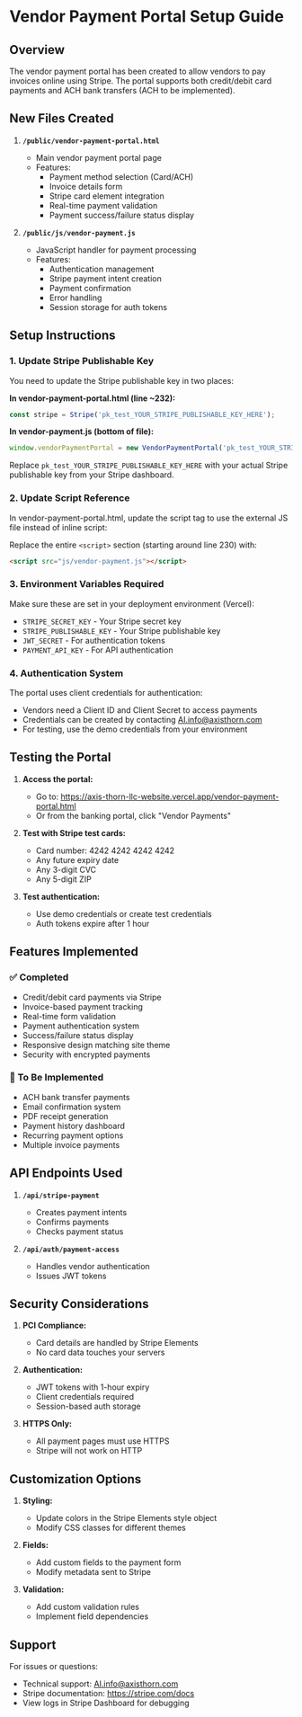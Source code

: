 # Vendor Payment Portal Setup Guide

## Overview
The vendor payment portal has been created to allow vendors to pay invoices online using Stripe. The portal supports both credit/debit card payments and ACH bank transfers (ACH to be implemented).

## New Files Created

1. **`/public/vendor-payment-portal.html`**
   - Main vendor payment portal page
   - Features:
     - Payment method selection (Card/ACH)
     - Invoice details form
     - Stripe card element integration
     - Real-time payment validation
     - Payment success/failure status display

2. **`/public/js/vendor-payment.js`**
   - JavaScript handler for payment processing
   - Features:
     - Authentication management
     - Stripe payment intent creation
     - Payment confirmation
     - Error handling
     - Session storage for auth tokens

## Setup Instructions

### 1. Update Stripe Publishable Key
You need to update the Stripe publishable key in two places:

**In vendor-payment-portal.html (line ~232):**
```javascript
const stripe = Stripe('pk_test_YOUR_STRIPE_PUBLISHABLE_KEY_HERE');
```

**In vendor-payment.js (bottom of file):**
```javascript
window.vendorPaymentPortal = new VendorPaymentPortal('pk_test_YOUR_STRIPE_PUBLISHABLE_KEY_HERE');
```

Replace `pk_test_YOUR_STRIPE_PUBLISHABLE_KEY_HERE` with your actual Stripe publishable key from your Stripe dashboard.

### 2. Update Script Reference
In vendor-payment-portal.html, update the script tag to use the external JS file instead of inline script:

Replace the entire `<script>` section (starting around line 230) with:
```html
<script src="js/vendor-payment.js"></script>
```

### 3. Environment Variables Required
Make sure these are set in your deployment environment (Vercel):
- `STRIPE_SECRET_KEY` - Your Stripe secret key
- `STRIPE_PUBLISHABLE_KEY` - Your Stripe publishable key
- `JWT_SECRET` - For authentication tokens
- `PAYMENT_API_KEY` - For API authentication

### 4. Authentication System
The portal uses client credentials for authentication:
- Vendors need a Client ID and Client Secret to access payments
- Credentials can be created by contacting AI.info@axisthorn.com
- For testing, use the demo credentials from your environment

## Testing the Portal

1. **Access the portal:**
   - Go to: https://axis-thorn-llc-website.vercel.app/vendor-payment-portal.html
   - Or from the banking portal, click "Vendor Payments"

2. **Test with Stripe test cards:**
   - Card number: 4242 4242 4242 4242
   - Any future expiry date
   - Any 3-digit CVC
   - Any 5-digit ZIP

3. **Test authentication:**
   - Use demo credentials or create test credentials
   - Auth tokens expire after 1 hour

## Features Implemented

### ✅ Completed
- Credit/debit card payments via Stripe
- Invoice-based payment tracking
- Real-time form validation
- Payment authentication system
- Success/failure status display
- Responsive design matching site theme
- Security with encrypted payments

### 🔄 To Be Implemented
- ACH bank transfer payments
- Email confirmation system
- PDF receipt generation
- Payment history dashboard
- Recurring payment options
- Multiple invoice payments

## API Endpoints Used

1. **`/api/stripe-payment`**
   - Creates payment intents
   - Confirms payments
   - Checks payment status

2. **`/api/auth/payment-access`**
   - Handles vendor authentication
   - Issues JWT tokens

## Security Considerations

1. **PCI Compliance:**
   - Card details are handled by Stripe Elements
   - No card data touches your servers

2. **Authentication:**
   - JWT tokens with 1-hour expiry
   - Client credentials required
   - Session-based auth storage

3. **HTTPS Only:**
   - All payment pages must use HTTPS
   - Stripe will not work on HTTP

## Customization Options

1. **Styling:**
   - Update colors in the Stripe Elements style object
   - Modify CSS classes for different themes

2. **Fields:**
   - Add custom fields to the payment form
   - Modify metadata sent to Stripe

3. **Validation:**
   - Add custom validation rules
   - Implement field dependencies

## Support

For issues or questions:
- Technical support: AI.info@axisthorn.com
- Stripe documentation: https://stripe.com/docs
- View logs in Stripe Dashboard for debugging